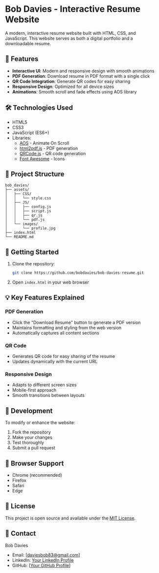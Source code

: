 # Bob Davies - Interactive Resume Website

A modern, interactive resume website built with HTML, CSS, and JavaScript. This website serves as both a digital portfolio and a downloadable resume.

## 🌟 Features

- **Interactive UI**: Modern and responsive design with smooth animations
- **PDF Generation**: Download resume in PDF format with a single click
- **QR Code Integration**: Generate QR codes for easy sharing
- **Responsive Design**: Optimized for all device sizes
- **Animations**: Smooth scroll and fade effects using AOS library

## 🛠️ Technologies Used

- HTML5
- CSS3
- JavaScript (ES6+)
- Libraries:
  - [AOS](https://michalsnik.github.io/aos/) - Animate On Scroll
  - [html2pdf.js](https://github.com/eKoopmans/html2pdf.js) - PDF generation
  - [QRCode.js](https://github.com/davidshimjs/qrcodejs) - QR code generation
  - [Font Awesome](https://fontawesome.com/) - Icons

## 📁 Project Structure

```
bob_davies/
├── assets/
│   ├── CSS/
│   │   └── style.css
│   ├── JS/
│   │   ├── config.js
│   │   ├── script.js
│   │   ├── qr.js
│   │   └── pdf.js
│   └── images/
│       └── profile.jpg
├── index.html
└── README.md
```

## 🚀 Getting Started

1. Clone the repository:
   ```bash
   git clone https://github.com/bobdavies/bob-davies-resume.git
   ```

2. Open `index.html` in your web browser

## 💡 Key Features Explained

### PDF Generation

- Click the "Download Resume" button to generate a PDF version
- Maintains formatting and styling from the web version
- Automatically captures all content sections

### QR Code

- Generates QR code for easy sharing of the resume
- Updates dynamically with the current URL

### Responsive Design

- Adapts to different screen sizes
- Mobile-first approach
- Smooth transitions between layouts

## 🔧 Development

To modify or enhance the website:

1. Fork the repository
2. Make your changes
3. Test thoroughly
4. Submit a pull request

## 📱 Browser Support

- Chrome (recommended)
- Firefox
- Safari
- Edge

## 📄 License

This project is open source and available under the [MIT License](LICENSE).

## 👤 Contact

Bob Davies

- Email: [daviesbob83@gmail.com]
- LinkedIn: [Your LinkedIn Profile](https://linkedin.com/in/bob-davies)
- GitHub: [[Your GitHub Profile](https://github.com/bobdavies)]
